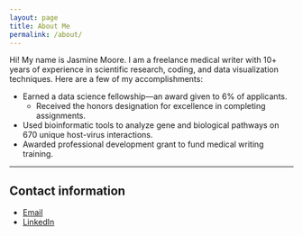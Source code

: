 ```yaml
---
layout: page
title: About Me
permalink: /about/
---
```


Hi! My name is Jasmine Moore. I am a freelance medical writer with 10+ years of experience in scientific research, coding, and data visualization techniques. Here are a few of my accomplishments:
- Earned a data science fellowship—an award given to 6% of applicants.
  - Received the honors designation for excellence in completing assignments.
- Used bioinformatic tools to analyze gene and biological pathways on 670 unique host-virus interactions.
- Awarded professional development grant to fund medical writing training.

***

## Contact information

- [Email](mailto:jasminemoorewriting@gmail.com)
- [LinkedIn](https://www.linkedin.com/in/jasminemoore1/)

